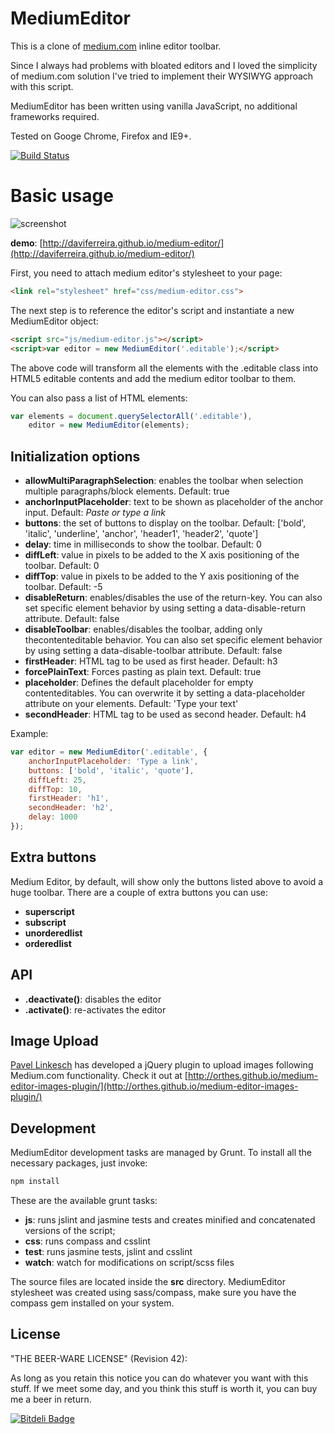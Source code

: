 # MediumEditor

This is a clone of [medium.com](https://medium.com) inline editor toolbar.

Since I always had problems with bloated editors and I loved the simplicity of medium.com solution I've tried to implement their WYSIWYG approach with this script.

MediumEditor has been written using vanilla JavaScript, no additional frameworks required.

Tested on Googe Chrome, Firefox and IE9+.

[![Build Status](https://travis-ci.org/daviferreira/medium-editor.png?branch=master)](https://travis-ci.org/daviferreira/medium-editor)

# Basic usage

![screenshot](https://raw.github.com/daviferreira/medium-editor/master/demo/img/medium-editor.jpg)

__demo__: [http://daviferreira.github.io/medium-editor/](http://daviferreira.github.io/medium-editor/)

First, you need to attach medium editor's stylesheet to your page:

```html
<link rel="stylesheet" href="css/medium-editor.css">
```

The next step is to reference the editor's script and instantiate a new MediumEditor object:

```html
<script src="js/medium-editor.js"></script>
<script>var editor = new MediumEditor('.editable');</script>
```

The above code will transform all the elements with the .editable class into HTML5 editable contents and add the medium editor toolbar to them.

You can also pass a list of HTML elements:

```javascript
var elements = document.querySelectorAll('.editable'),
    editor = new MediumEditor(elements);
```

## Initialization options

* __allowMultiParagraphSelection__: enables the toolbar when selection multiple paragraphs/block elements. Default: true
* __anchorInputPlaceholder__: text to be shown as placeholder of the anchor input. Default: _Paste or type a link_
* __buttons__: the set of buttons to display on the toolbar. Default: ['bold', 'italic', 'underline', 'anchor', 'header1', 'header2', 'quote']
* __delay__: time in milliseconds to show the toolbar. Default: 0
* __diffLeft__: value in pixels to be added to the X axis positioning of the toolbar. Default: 0
* __diffTop__: value in pixels to be added to the Y axis positioning of the toolbar. Default: -5
* __disableReturn__:  enables/disables the use of the return-key. You can also set specific element behavior by using setting a data-disable-return attribute. Default: false
* __disableToolbar__: enables/disables the toolbar, adding only thecontenteditable behavior. You can also set specific element behavior by using setting a data-disable-toolbar attribute. Default: false
* __firstHeader__: HTML tag to be used as first header. Default: h3
* __forcePlainText__: Forces pasting as plain text. Default: true
* __placeholder__: Defines the default placeholder for empty contenteditables. You can overwrite it by setting a data-placeholder attribute on your elements. Default: 'Type your text'
* __secondHeader__: HTML tag to be used as second header. Default: h4

Example:

```javascript
var editor = new MediumEditor('.editable', {
    anchorInputPlaceholder: 'Type a link',
    buttons: ['bold', 'italic', 'quote'],
    diffLeft: 25,
    diffTop: 10,
    firstHeader: 'h1',
    secondHeader: 'h2',
    delay: 1000
});
```

## Extra buttons

Medium Editor, by default, will show only the buttons listed above to avoid a huge toolbar. There are a couple of extra buttons you can use:

* __superscript__
* __subscript__
* __unorderedlist__
* __orderedlist__


## API

* __.deactivate()__: disables the editor
* __.activate()__: re-activates the editor


## Image Upload

[Pavel Linkesch](https://github.com/orthes) has developed a jQuery plugin to upload images following Medium.com functionality. Check it out at [http://orthes.github.io/medium-editor-images-plugin/](http://orthes.github.io/medium-editor-images-plugin/)

## Development

MediumEditor development tasks are managed by Grunt. To install all the necessary packages, just invoke:

```bash
npm install
```

These are the available grunt tasks:

* __js__: runs jslint and jasmine tests and creates minified and concatenated versions of the script;
* __css__: runs compass and csslint
* __test__: runs jasmine tests, jslint and csslint
* __watch__: watch for modifications on script/scss files

The source files are located inside the __src__ directory. MediumEditor stylesheet was created using sass/compass, make sure you have the compass gem installed on your system.

## License

"THE BEER-WARE LICENSE" (Revision 42):

As long as you retain this notice you can do whatever you want with this stuff. If we meet some day, and you think this stuff is worth it, you can buy me a beer in return.


[![Bitdeli Badge](https://d2weczhvl823v0.cloudfront.net/daviferreira/medium-editor/trend.png)](https://bitdeli.com/free "Bitdeli Badge")

